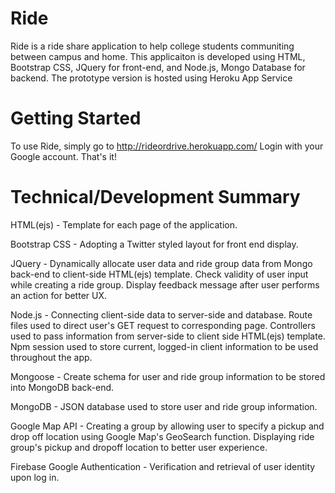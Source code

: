 # Ride
Ride is a ride share application to help college students communiting between campus and home. This applicaiton is developed using HTML, Bootstrap CSS, JQuery for front-end, and Node.js, Mongo Database for backend. The prototype version is hosted using Heroku App Service

# Getting Started
To use Ride, simply go to http://rideordrive.herokuapp.com/
Login with your Google account.
That's it!

# Technical/Development Summary
HTML(ejs) - Template for each page of the application.

Bootstrap CSS - Adopting a Twitter styled layout for front end display.

JQuery - Dynamically allocate user data and ride group data from Mongo back-end to client-side HTML(ejs) template. Check validity of user input while creating a ride group. Display feedback message after user performs an action for better UX.

Node.js - Connecting client-side data to server-side and database. Route files  used to direct user's GET request to corresponding page. Controllers used to pass information from server-side to client side HTML(ejs) template. Npm session used to store current, logged-in client information to be used throughout the app.

Mongoose - Create schema for user and ride group information to be stored into MongoDB back-end.

MongoDB - JSON database used to store user and ride group information.

Google Map API - Creating a group by allowing user to specify a pickup and drop off location using Google Map's GeoSearch function. Displaying ride group's pickup and dropoff location to better user experience.

Firebase Google Authentication - Verification and retrieval of user identity upon log in. 
